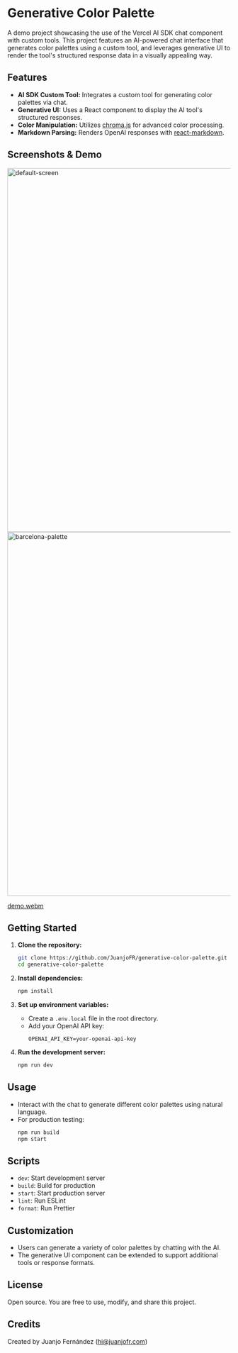 # Generative Color Palette

A demo project showcasing the use of the Vercel AI SDK chat component with custom tools. This project features an AI-powered chat interface that generates color palettes using a custom tool, and leverages generative UI to render the tool's structured response data in a visually appealing way.

## Features

- **AI SDK Custom Tool:** Integrates a custom tool for generating color palettes via chat.
- **Generative UI:** Uses a React component to display the AI tool's structured responses.
- **Color Manipulation:** Utilizes [chroma.js](https://gka.github.io/chroma.js/) for advanced color processing.
- **Markdown Parsing:** Renders OpenAI responses with [react-markdown](https://github.com/remarkjs/react-markdown).

## Screenshots & Demo

<img width="821" alt="default-screen" src="https://github.com/user-attachments/assets/cb23005c-a066-4db9-86a5-8c437e658b20" />

<img width="821" alt="barcelona-palette" src="https://github.com/user-attachments/assets/c7a6c842-2f2e-4c21-a17e-d9a2f603792c" />

[demo.webm](https://github.com/user-attachments/assets/b2b78564-203e-4d08-a55d-1055447b629e)

## Getting Started

1. **Clone the repository:**

   ```bash
   git clone https://github.com/JuanjoFR/generative-color-palette.git
   cd generative-color-palette
   ```

2. **Install dependencies:**

   ```bash
   npm install
   ```

3. **Set up environment variables:**

   - Create a `.env.local` file in the root directory.
   - Add your OpenAI API key:
     ```
     OPENAI_API_KEY=your-openai-api-key
     ```

4. **Run the development server:**
   ```bash
   npm run dev
   ```

## Usage

- Interact with the chat to generate different color palettes using natural language.
- For production testing:
  ```bash
  npm run build
  npm start
  ```

## Scripts

- `dev`: Start development server
- `build`: Build for production
- `start`: Start production server
- `lint`: Run ESLint
- `format`: Run Prettier

## Customization

- Users can generate a variety of color palettes by chatting with the AI.
- The generative UI component can be extended to support additional tools or response formats.

## License

Open source. You are free to use, modify, and share this project.

## Credits

Created by Juanjo Fernández ([hi@juanjofr.com](mailto:hi@juanjofr.com))
